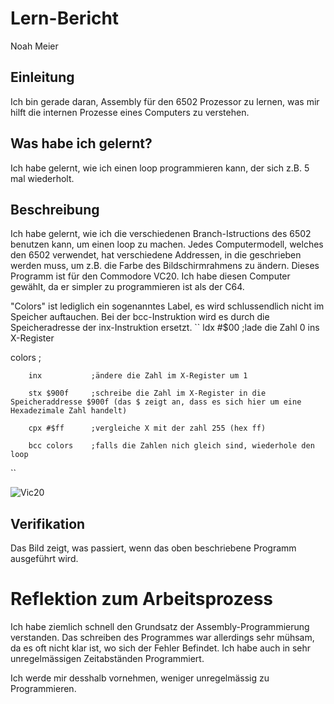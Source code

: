 # Lern-Bericht
Noah Meier

## Einleitung

Ich bin gerade daran, Assembly für den 6502 Prozessor zu lernen, was mir hilft die internen Prozesse eines Computers zu verstehen.

## Was habe ich gelernt?

Ich habe gelernt, wie ich einen loop programmieren kann, der sich z.B. 5 mal wiederholt.

## Beschreibung


Ich habe gelernt, wie ich die verschiedenen Branch-Istructions des 6502 benutzen kann, um einen loop zu machen.
Jedes Computermodell, welches den 6502 verwendet, hat verschiedene Addressen, in die geschrieben werden muss, um z.B. die Farbe des Bildschirmrahmens zu ändern.
Dieses Programm ist für den Commodore VC20. Ich habe diesen Computer gewählt, da er simpler zu programmieren ist als der C64.



"Colors" ist lediglich ein sogenanntes Label, es wird schlussendlich nicht im Speicher auftauchen.
Bei der bcc-Instruktion wird es durch die Speicheradresse der inx-Instruktion ersetzt.
``
        ldx #$00      ;lade die Zahl 0 ins X-Register
        
colors                ; 

        inx           ;ändere die Zahl im X-Register um 1
        
        stx $900f     ;schreibe die Zahl im X-Register in die Speicheraddresse $900f (das $ zeigt an, dass es sich hier um eine Hexadezimale Zahl handelt)
        
        cpx #$ff      ;vergleiche X mit der zahl 255 (hex ff)
        
        bcc colors    ;falls die Zahlen nich gleich sind, wiederhole den loop
        
 ``       
        
        
![Vic20](https://user-images.githubusercontent.com/111045975/185336578-e85422a9-2b07-4ad1-b291-8d0b2d12671e.png)
        


## Verifikation

Das Bild zeigt, was passiert, wenn das oben beschriebene Programm ausgeführt wird.


# Reflektion zum Arbeitsprozess

Ich habe ziemlich schnell den Grundsatz der Assembly-Programmierung verstanden.
Das schreiben des Programmes war allerdings sehr mühsam, da es oft nicht klar ist, wo sich der Fehler Befindet.
Ich habe auch in sehr unregelmässigen Zeitabständen Programmiert.

Ich werde mir desshalb vornehmen, weniger unregelmässig zu Programmieren.
   




